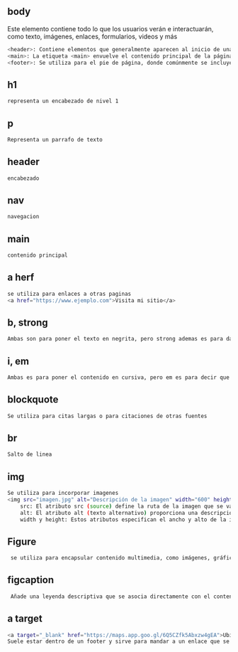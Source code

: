 ## body
Este elemento contiene todo lo que los usuarios verán e interactuarán, como texto, imágenes, enlaces, formularios, videos y más

```bash
<header>: Contiene elementos que generalmente aparecen al inicio de una página web, como logotipos, títulos y menús de navegación.
<main>: La etiqueta <main> envuelve el contenido principal de la página, ayudando a los lectores de pantalla a identificar la parte más relevante del documento.
<footer>: Se utiliza para el pie de página, donde comúnmente se incluyen derechos de autor, enlaces secundarios o información de contacto.
```

## h1
```bash
representa un encabezado de nivel 1
```

## p
```bash
Representa un parrafo de texto
```

## header
```bash
encabezado
```

## nav
```bash
navegacion
```

## main
```bash
contenido principal
```

## a herf
```bash
se utiliza para enlaces a otras paginas
<a href="https://www.ejemplo.com">Visita mi sitio</a>
```

## b, strong
```bash
Ambas son para poner el texto en negrita, pero strong ademas es para darle una importancia especial
```

## i, em
```bash
Ambas es para poner el contenido en cursiva, pero em es para decir que tiene un significado especial
```

## blockquote
```bash
Se utiliza para citas largas o para citaciones de otras fuentes
```

## br
```bash
Salto de linea
```

## img
```bash
Se utiliza para incorporar imagenes
<img src="imagen.jpg" alt="Descripción de la imagen" width="600" height="400">
    src: El atributo src (source) define la ruta de la imagen que se va a mostrar
    alt: El atributo alt (texto alternativo) proporciona una descripción de la imagen en caso de que no se pueda cargar
    width y height: Estos atributos especifican el ancho y alto de la imagen
```

## Figure
```bash
 se utiliza para encapsular contenido multimedia, como imágenes, gráficos, o tablas
 ```

## figcaption
```bash
 Añade una leyenda descriptiva que se asocia directamente con el contenido del <figure>
 ```

## a target
```bash
<a target="_blank" href="https://maps.app.goo.gl/6Q5CZfk5Abxzw4gEA">Ubicacion de la tienda</a>
Suele estar dentro de un footer y sirve para mandar a un enlace que se abre en una nueva pestaña
```
